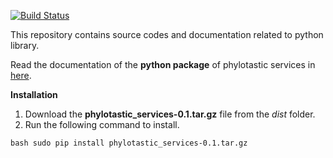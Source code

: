 [![Build Status](https://travis-ci.org/phylotastic/phylotastic_py.svg?branch=master)](https://travis-ci.org/phylotastic/phylotastic_py)

This repository contains source codes and documentation related to python library.

Read the documentation of the **python package** of phylotastic services in [here](http://phylo.cs.nmsu.edu:8080/phylopy/index.html).

**Installation**

  1. Download the __phylotastic_services-0.1.tar.gz__ file from the *dist* folder.
  2. Run the following command to install.

``bash
sudo pip install phylotastic_services-0.1.tar.gz
``
